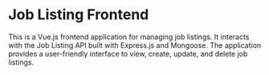 # Job Listing Frontend

This is a Vue.js frontend application for managing job listings. It interacts with the Job Listing API built with Express.js and Mongoose. The application provides a user-friendly interface to view, create, update, and delete job listings.
